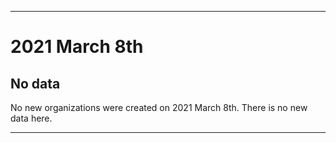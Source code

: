 
***

# 2021 March 8th

## No data

No new organizations were created on 2021 March 8th. There is no new data here.

***
